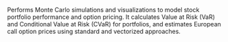 Performs Monte Carlo simulations and visualizations to model stock portfolio performance and option pricing. It calculates Value at Risk (VaR) and Conditional Value at Risk (CVaR) for portfolios, and estimates European call option prices using standard and vectorized approaches.
